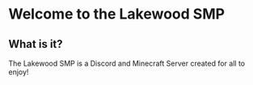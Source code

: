 <h1>Welcome to the Lakewood SMP</h1>

<h2>What is it?</h2>

<p>The Lakewood SMP is a Discord and Minecraft Server created for all to enjoy!</p>
